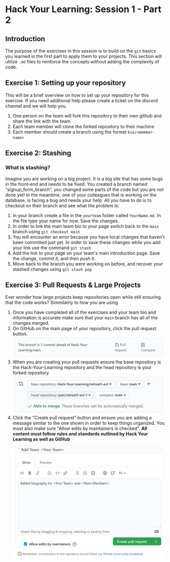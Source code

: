 # Hack Your Learning: Session 1 - Part 2

## Introduction

The purpose of the exercises in this session is to build on the `git` basics you learned in the first part to apply them to your projects. This section will utilize `.md` files to reinforce the concepts without adding the complexity of code.


## Exercise 1: Setting up your repository

This will be a brief overview on how to set up your repository for this exercise. If you need additional help please create a ticket on the discord channel and we will help you.

1. One person on the team will fork this repository to their own github and share the link with the team
2. Each team member will clone the forked repository to their machine
3. Each member should create a branch using the format `bio/<member-name>`

## Exercise 2: Stashing

### What is stashing?

Imagine you are working on a big project. It is a big site that has some bugs in the front-end and needs to be fixed. You created a branch named “signup_form_branch”, you changed some parts of the code but you are not done yet! In the meantime, one of your colleagues that is working on the database, is facing a bug and needs your help. All you have to do is to checkout on their branch and see what the problem is:

1. In your branch create a file in the `yourteam` folder called `YourName.md`. In the file type your name for now. Save the changes.
2. In order to link the main team bio to your page switch back to the `main` branch using `git checkout main`
3. You will encounter an error because you have local changes that haven't been committed just yet. In order to save these changes while you add your link use the command `git stash`
4. Add the link to your page on your team's main introduction page. Save the change, commit it, and then push it.
5. Move back to the branch you were working on before, and recover your stashed changes using `git stash pop`

## Exercise 3: Pull Requests & Large Projects

Ever wonder how large projects keep repositories open while still ensuring that the code works? Simmilairly to how you are using 

1. Once you have completed all of the exercises and your team bio and information is accurate make sure that your `main` branch has all of the changes merged.
2. On GitHub on the main page of your repository, click the pull request button. ![Pull Message](assets/statusPull.JPG)
3. When you are creating your pull requests ensure the base repository is the Hack-Your-Learning repository and the head repository is your forked repository ![Pull Request Params](assets/pullRequest.JPG)
4. Click the "Create pull request" button and ensure you are adding a message similar to the one shown in order to keep things organized. You must also make sure "Allow edits by maintainers is checked". **All content must follow rules and standards outlined by Hack Your Learning as well as GitHub**![Pull Request Message](assets/pullRequestMessage.JPG)